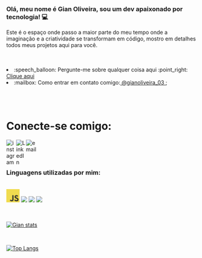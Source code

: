 ### Olá, meu nome é Gian Oliveira, sou um dev apaixonado por tecnologia! :computer:

Este é o espaço onde passo a maior parte do meu tempo onde a imaginação e a criatividade se transformam em código, mostro em detalhes todos meus projetos aqui para você.

<br>
<br>

<lu>
  <li>:speech_balloon: Pergunte-me sobre qualquer coisa aqui :point_right: <a href="www.linkedin.com/in/gian-oliveira03">Clique aqui</a></li>
  <li>:mailbox: Como entrar em contato comigo:<a href="https://www.instagram.com/gian_oliveira03?igshid=OGQ5ZDc2ODk2ZA%3D%3D&utm_source=qr"> @gianoliveira_03 </a> ;</li>
</lu>

<br>
<br><br>

<h1>Conecte-se comigo: </h1>
  <img align="left" width="26px" src="https://camo.githubusercontent.com/77812356a8482a8660b760474ebb0f2fbf1026aa8a68121a45a31a5602c710fb/68747470733a2f2f63646e2e6a7364656c6976722e6e65742f6e706d2f73696d706c652d69636f6e734076332f69636f6e732f696e7374616772616d2e737667" alt="instagram" >
<a href="www.linkedin.com/in/gian-oliveira03">
  <img align="left" alt="LinkedIn" width="26px" src="https://cdn.jsdelivr.net/npm/simple-icons@v3/icons/linkedin.svg" />
</a>

<a href="https://mail.google.com/mail/u/0/#inbox">
  <img align="left" width="28px" src="https://cdn-icons-png.flaticon.com/512/60/60543.png" alt="email">
</a>

<br />
<br />

<h3 align="left">
   <br />
  Linguagens utilizadas por mim:
</h3>

<br />

<div>
  <img height="35" display="inline-block" margin-right="30px" src="https://raw.githubusercontent.com/github/explore/80688e429a7d4ef2fca1e82350fe8e3517d3494d/topics/javascript/javascript.png">
  <img height="35" src="https://cdn4.iconfinder.com/data/icons/social-media-logos-6/512/121-css3-512.png">
  <img height="35" src="https://cdn.iconscout.com/icon/free/png-256/free-html-5-1-1175208.png">
  <img height="35" src="https://avatars.githubusercontent.com/u/18133?s=280&v=4">
</div>

</br>
</br>

[![Gian stats](https://github-readme-stats.vercel.app/api?username=gianoliveira03)](https://github.com/anuraghazra/github-readme-stats)

</br>

[![Top Langs](https://github-readme-stats.vercel.app/api/top-langs/?username=gianoliveira03&layout=compact&show_icons=true&theme=buefy)](https://github.com/rodolfomori/github-readme-stats)


